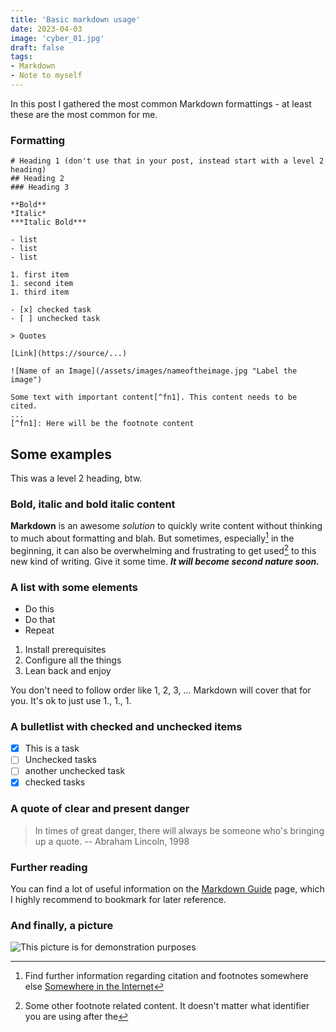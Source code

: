 ```yaml
---
title: 'Basic markdown usage'
date: 2023-04-03
image: 'cyber_01.jpg'
draft: false
tags: 
- Markdown
- Note to myself
--- 
```


In this post I gathered the most common Markdown formattings - at least these are the most common for me. 

<!--more-->

### Formatting 

```
# Heading 1 (don't use that in your post, instead start with a level 2 heading)
## Heading 2 
### Heading 3 

**Bold** 
*Italic* 
***Italic Bold***

- list 
- list
- list 

1. first item
1. second item 
1. third item 

- [x] checked task
- [ ] unchecked task

> Quotes 

[Link](https://source/...)

![Name of an Image](/assets/images/nameoftheimage.jpg "Label the image") 

Some text with important content[^fn1]. This content needs to be cited. 
... 
[^fn1]: Here will be the footnote content 

```

## Some examples 
This was a level 2 heading, btw. 

### Bold, italic and bold italic content 
**Markdown** is an awesome *solution* to quickly write content without thinking to much about formatting and blah. But sometimes, especially[^fn2] in the beginning, it can also be overwhelming and frustrating to get used[^fn3] to this new kind of writing. Give it some time. ***It will become second nature soon.*** 

[^fn3]: Some other footnote related content. It doesn't matter what identifier you are using after the

### A list with some elements 
- Do this 
- Do that
- Repeat 

1. Install prerequisites 
1. Configure all the things 
1. Lean back and enjoy 

You don't need to follow order like 1, 2, 3, ... Markdown will cover that for you. It's ok to just use 1., 1., 1.

### A bulletlist with checked and unchecked items
- [x] This is a task
- [ ] Unchecked tasks 
- [ ] another unchecked task 
- [x] checked tasks

### A quote of clear and present danger 
> In times of great danger, there will always be someone who's bringing up a quote. 
> \-- Abraham Lincoln, 1998

### Further reading 
You can find a lot of useful information on the [Markdown Guide](https://www.markdownguide.org/ "Oh, you hovered over me.") page, which I highly recommend to bookmark for later reference. 


### And finally, a picture 
![This picture is for demonstration purposes](/img/cyber_01.jpg)


[^fn2]: Find further information regarding citation and footnotes somewhere else [Somewhere in the Internet](https://nohello.com)

